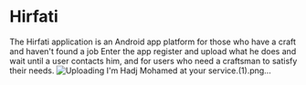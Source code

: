 # Hirfati
The Hirfati application is an Android app platform for those who have a craft and haven't found a job Enter the app register and upload what he does and wait until a user contacts him, and for users who need a craftsman to satisfy their needs.
![Uploading I'm Hadj Mohamed at your service.(1).png…]()
